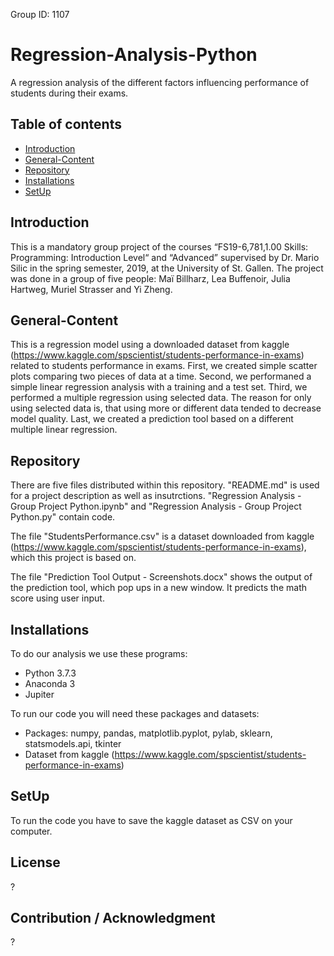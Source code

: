 Group ID: 1107

# Regression-Analysis-Python
A regression analysis of the different factors influencing performance of students during their exams. 

## Table of contents
* [Introduction](#Introduction)
* [General-Content](#General-Content)
* [Repository](#Repository)
* [Installations](#Installations)
* [SetUp](#SetUp)
  
## Introduction
This is a mandatory group project  of the courses “FS19-6,781,1.00 Skills: Programming: Introduction Level“ and “Advanced” supervised by Dr. Mario Silic in the spring semester, 2019, at the University of St. Gallen. The project was done in a group of five people: Maï Billharz, Lea Buffenoir, Julia Hartweg, Muriel Strasser and Yi Zheng. 

## General-Content
This is a regression model using a downloaded dataset from kaggle (https://www.kaggle.com/spscientist/students-performance-in-exams) related to students performance in exams. First, we created simple scatter plots comparing two pieces of data at a time. Second, we performaned a simple linear regression analysis with a training and a test set. Third, we performed a multiple regression using selected data. The reason for only using selected data is, that using more or different data tended to decrease model quality. Last, we created a prediction tool based on a different multiple linear regression.

## Repository
There are five files distributed within this repository. "README.md" is used for a project description as well as insutrctions. "Regression Analysis - Group Project Python.ipynb" and "Regression Analysis - Group Project Python.py" contain code.

The file "StudentsPerformance.csv" is a dataset downloaded from kaggle (https://www.kaggle.com/spscientist/students-performance-in-exams), which this project is based on.

The file "Prediction Tool Output - Screenshots.docx" shows the output of the prediction tool, which pop ups in a new window. It predicts the math score using user input.

## Installations 
To do our analysis we use these programs: 
* Python 3.7.3
* Anaconda 3
* Jupiter

To run our code you will need these packages and datasets: 
* Packages: numpy, pandas, matplotlib.pyplot, pylab, sklearn, statsmodels.api, tkinter 
* Dataset from kaggle (https://www.kaggle.com/spscientist/students-performance-in-exams) 

## SetUp 
To run the code you have to save the kaggle dataset as CSV on your computer. 

## License
?

## Contribution / Acknowledgment 
?
